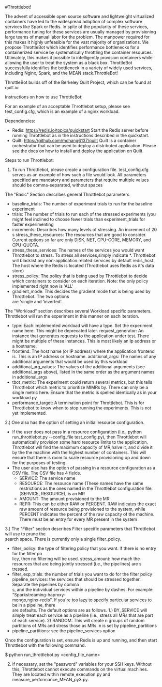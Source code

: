 #Throttlebot!

The advent of accessible open source software and lightweight virtualized containers have led to the widespread adoption of complex software services like Spark or Redis. In spite of the popularity of these services, performance tuning for these services are usually managed by provisioning large teams of manual labor for the problem. The manpower required for this makes it highly unfeasible for the vast majority of organizations. We propose ThrottleBot which identifies performance bottlenecks for a containerized service by systematically throttling the container resources. Ultimately, this makes it possible to intelligently provision containers while allowing the user to treat the system as a black box. ThrottleBot successfully identifies the bottleneck in a variety of widely used services, including Nginx, Spark, and the MEAN stack.ThrottleBot!

ThrottleBot builds off of the Berkeley Quilt Project, which can be found at quilt.io


Instructions on how to use ThrottleBot:

For an example of an acceptable Throttlebot setup, please see test_config.cfg, which is an example of a nginx workload.

Dependencies:
- Redis: https://redis.io/topics/quickstart
Start the Redis server before running Throttlebot as in the instructions described in the quickstart.
- Quilt: https://github.com/mchang6137/quilt
Quilt is a container orchestrator that can be used to deploy a distributed application. Please see the docs on how to install and deploy the application on Quilt.

Steps to run Throttlebot:

1. To run Throttlebot, please create a configuration file. test_config.cfg serves as an example of how such a file would look. All parameters specified are mandatory and parameters that require multiple values should be comma-separated, without spaces

The "Basic" Section describes general Throttlebot parameters.

- baseline_trials: The number of experiment trials to run for the baseline experiment
- trials: The number of trials to run each of the stressed experiments (you might feel inclined to choose fewer trials than experiment_trials for faster experimenting
- increments: Describes how many levels of stressing. An increment of 20 s
stress_these_resources: The resources that are good to consider. Current options so far are only DISK, NET, CPU-CORE, MEMORY, and CPU-QUOTA. 
- stress_these_services: The names of the services you would want Throttlebot to stress. To stress all services,simply indicate *. Throttlebot will blacklist any non-application related services by default
redis_host: The host where the Redis is located (Throttlebot uses Redis as it's data store)
- stress_policy: The policy that is being used by Throttlebot to decide which containers to consider on each iteration. Note: the only policy implemented right now is 'ALL'
- gradient_mode: This decides the gradient mode that is being used by Throttlebot. The two options \
are 'single and 'inverted'.

The "Workload" section describes several Workload specific parameters. Throttlebot will run the experiment in this manner on each iteration.

- type: Each implemented workload will have a type. Set the experiment name here. This might be deprecated later.
request_generator: An instance that generates requests to the application under test. There might be multiple of these instances. This is most likely an Ip address or a hostname.
- frontend: The host name (or IP address) where the application frontend is. This is an IP address or hostname.
additional_args: The names of any additional arguments that would be used by this workload
- additional_arg_values: The values of the additional arguments (see additional_args above), listed in the same order as the argument names in additional_args
- tbot_metric: The experiment could return several metrics, but this tells Throttlebot which metric to prioritize MIMRs by. There can only be a single metric here. Ensure that the metric is spelled identically as in your workload.py
- performance_target: A termination point for Throttlebot. This is for Throttlebot to know when to stop running the experiments. This is not yet implemented.

2.) One also has the option of setting an initial resource configuration.
- If the user does not pass in a resource configuration (i.e., python run_throttlebot.py --config_file test_config.py), then Throttlebot will automatically provision some hard resource limits to the application. Throttlebot will find the maximum capacity of MR,halve it, and divide it by the the machine with the highest number of containers. This will ensure that there is room to scale resource provisioning up and down for the purposes of testing.
- The user also has the option of passing in a resource configuration as a CSV file. The CSV file has 4 fields.
  - SERVICE: The service name
  - RESOURCE: The resource name (These names have the same restrictions as the ones named in the Throttlebot configuration file. (SERVICE, RESOURCE), is an MR
  - AMOUNT: The amount provisioned to the MR
  - REPR: This can be either RAW or PERCENT. RAW indicates the exact raw amount of resource being provisioned to the system, while PERCENT indicates the percent of the raw capacity of the machine. 
There must be an entry for every MR present in the system

3.) The "Filter" section describes Filter specific parameters that Throttlebot will use to prune the \
search space. There is currently only a single filter_policy.
- filter_policy: the type of filtering policy that you want. If there is no entry for the filter po\
licy, then no filtering will be used.
stress_amount: how much the resources that are being jointly stressed (i.e., the pipelines) are s\
tressed.
- filter_exp_trials: the number of trials you want to do for the filter policy
pipeline_services: the services that should be stressed together. Separate the pipelines by comma\
s, and the individual services within a pipeline by dashes. For example: "Sparkstreaming-haproxy-\
mongo,nginx-redis". If you're too lazy to specify particular services to be in a pipeline, there \
are defaults. The default options are as follows.
    1.) BY_SERVICE will simply treat each service as a pipeline (i.e., stress all MRs that are part of each service).
  2) RANDOM: This will create n groups of random partitions of MRs and stress those as MRs. n is set by pipeline_partitions
- pipeline_partitions: see the pipeline_services option

Once the configuration is set, ensure Redis is up and running, and then start Throttlebot with the following command.

$ python run_throttlebot.py <config_file_name>

2. If necessary, set the "password" variables for your SSH keys. Without this, Throttlebot cannot execute commands on the virtual machines. They are located within remote_execution.py and measure_performance_MEAN_py3.py.